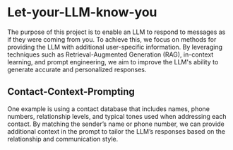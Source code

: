 # Let-your-LLM-know-you

The purpose of this project is to enable an LLM to respond to messages as if they were coming from you. To achieve this, we focus on methods for providing the LLM with additional user-specific information. By leveraging techniques such as Retrieval-Augmented Generation (RAG), in-context learning, and prompt engineering, we aim to improve the LLM's ability to generate accurate and personalized responses.

## Contact-Context-Prompting

One example is using a contact database that includes names, phone numbers, relationship levels, and typical tones used when addressing each contact. By matching the sender’s name or phone number, we can provide additional context in the prompt to tailor the LLM’s responses based on the relationship and communication style. 

